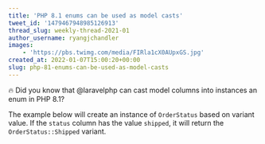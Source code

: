 ```yaml
---
title: 'PHP 8.1 enums can be used as model casts'
tweet_id: '1479467948985126913'
thread_slug: weekly-thread-2021-01
author_username: ryangjchandler
images:
    - 'https://pbs.twimg.com/media/FIRla1cX0AUpxGS.jpg'
created_at: 2022-01-07T15:00:20+00:00
slug: php-81-enums-can-be-used-as-model-casts
---
```

🔥 Did you know that @laravelphp can cast model columns into instances an enum in PHP 8.1?

The example below will create an instance of `OrderStatus` based on variant value. If the `status` column has the value `shipped`, it will return the `OrderStatus::Shipped` variant.